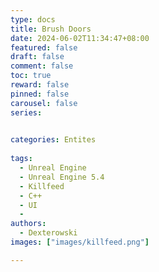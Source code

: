 ```yaml
---
type: docs 
title: Brush Doors
date: 2024-06-02T11:34:47+08:00
featured: false
draft: false
comment: false
toc: true
reward: false
pinned: false
carousel: false
series: 

 
categories: Entites
 
tags: 
  - Unreal Engine
  - Unreal Engine 5.4
  - Killfeed
  - C++
  - UI
  -
authors:
  - Dexterowski
images: ["images/killfeed.png"]

---
```

